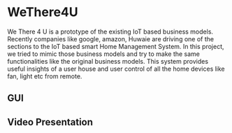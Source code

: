 # WeThere4U

We There 4 U is a prototype of the existing IoT based business models. Recently companies like google, amazon, Huwaie are driving one of the sections to the IoT based smart Home Management System. In this project, we tried to mimic those business models and try to make the same functionalities like the original business models. This system provides useful insights of a user house and user control of all the home devices like fan, light etc from remote. 

## GUI

## Video Presentation
